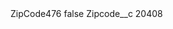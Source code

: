 <?xml version="1.0" encoding="UTF-8"?>
<CustomMetadata xmlns="http://soap.sforce.com/2006/04/metadata" xmlns:xsi="http://www.w3.org/2001/XMLSchema-instance" xmlns:xsd="http://www.w3.org/2001/XMLSchema">
    <label>ZipCode476</label>
    <protected>false</protected>
    <values>
        <field>Zipcode__c</field>
        <value xsi:type="xsd:string">20408</value>
    </values>
</CustomMetadata>
